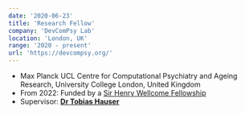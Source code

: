 ```yaml
---
date: '2020-06-23'
title: 'Research Fellow'
company: 'DevComPsy Lab'
location: 'London, UK'
range: '2020 - present'
url: 'https://devcompsy.org/'
---
```


- Max Planck UCL Centre for Computational Psychiatry and Ageing Research, University College London, United Kingdom
- From 2022: Funded by a [Sir Henry Wellcome Fellowship](https://wellcome.org/grant-funding/schemes/sir-henry-wellcome-postdoctoral-fellowships/)
- Supervisor: **[Dr Tobias Hauser](https://devcompsy.org/)**
